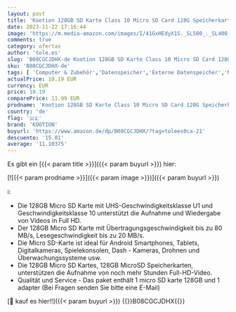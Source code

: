 ```yaml
---
layout: post
title: 'Kootion 128GB SD Karte Class 10 Micro SD Card 128G Speicherkarte MicroSDXC Mini Memory Card Klasse 10 A1 UHS-I U1  Speicher für Kameras Handy Tablets Android Smartphones'
date: 2023-11-22 17:16:44
image: 'https://m.media-amazon.com/images/I/41GxHEdyX1S._SL500_._SL400_.jpg'
comments: true
category: ofertas
author: 'tole.es'
slug: 'B08CGCJDHX-de Kootion 128GB SD Karte Class 10 Micro SD Card 128G...'
sku: 'B08CGCJDHX-de'
tags: [ 'Computer & Zubehör','Datenspeicher','Externe Datenspeicher','Micro SD Speicherkarten','Speicherkarten','kootion','🇩🇪', ]
actualPrice: 10.19 EUR
currency: EUR
price: 10.19
comparePrice: 11.99 EUR
prodname: 'Kootion 128GB SD Karte Class 10 Micro SD Card 128G Speicherkarte MicroSDXC Mini Memory Card Klasse 10 A1 UHS-I U1  Speicher für Kameras Handy Tablets Android Smartphones'
country: 'de'
flag: '🇩🇪'
brand: 'KOOTION'
buyurl: 'https://www.amazon.de/dp/B08CGCJDHX/?tag=tolees0ca-21'
descuento: '15.01'
average: '11.10375'
---
```


Es gibt ein [{{< param title >}}]({{< param buyurl >}}) hier:

[![{{< param prodname >}}]({{< param image >}})]({{< param buyurl >}})

ℹ️:

- Die 128GB Micro SD Karte mit UHS-Geschwindigkeitsklasse U1 und Geschwindigkeitsklasse 10 unterstützt die Aufnahme und Wiedergabe von Videos in Full HD.
- Der 128GB Micro SD Karte mit Übertragungsgeschwindigkeit bis zu 80 MB/s, Lesegeschwindigkeit bis zu 20 MB/s.
- Die Micro SD-Karte ist ideal für Android Smartphones, Tablets, Digitalkameras, Spielekonsolen, Dash - Kameras, Drohnen und Überwachungssysteme usw.
- Die 128GB Micro SD Kartes, 128GB MicroSD Speicherkarten, unterstützen die Aufnahme von noch mehr Stunden Full-HD-Video.
- Qualität und Service - Das paket enthält 1 micro SD karte 128GB und 1 adapter (Bei Fragen senden Sie bitte eine E-Mail)

[🛒 kauf es hier!!]({{< param buyurl >}})
{{<world>}}B08CGCJDHX{{</world>}}
